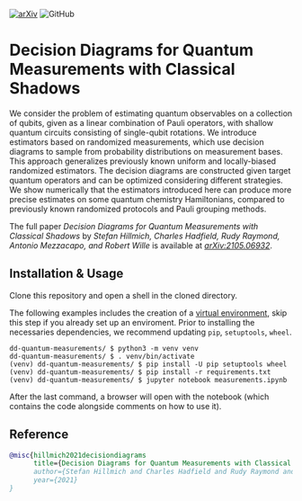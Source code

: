 [![arXiv](https://img.shields.io/static/v1?label=arXiv&message=2105.06932&color=inactive&style=plastic)](https://arxiv.org/abs/2105.06932)
![GitHub](https://img.shields.io/github/license/iic-jku/dd-quantum-measurements)


# Decision Diagrams for Quantum Measurements with Classical Shadows

We consider the problem of estimating quantum observables on a collection of qubits, given as a linear combination of Pauli operators, with shallow quantum circuits consisting of single-qubit rotations. 
We introduce estimators based on randomized measurements, which use decision diagrams to sample from probability distributions on measurement bases. 
This approach generalizes previously known uniform and locally-biased randomized estimators. 
The decision diagrams are constructed given target quantum operators and can be optimized considering different strategies. 
We show numerically that the estimators introduced here can produce more precise estimates on some quantum chemistry Hamiltonians, compared to previously known randomized protocols and Pauli grouping methods.   

The full paper *Decision Diagrams for Quantum Measurements with Classical Shadows* by *Stefan Hillmich, Charles Hadfield, Rudy Raymond, Antonio Mezzacapo, and Robert Wille* is available at [*arXiv:2105.06932*](https://arxiv.org/abs/2105.06932).

## Installation & Usage

Clone this repository and open a shell in the cloned directory.

The following examples includes the creation of a [virtual environment](https://docs.python.org/3/library/venv.html), skip this step if you already set up an enviroment.
Prior to installing the necessaries dependencies, we recommend updating `pip`, `setuptools`, `wheel`.

```shell
dd-quantum-measurements/ $ python3 -m venv venv
dd-quantum-measurements/ $ . venv/bin/activate
(venv) dd-quantum-measurements/ $ pip install -U pip setuptools wheel
(venv) dd-quantum-measurements/ $ pip install -r requirements.txt
(venv) dd-quantum-measurements/ $ jupyter notebook measurements.ipynb
```

After the last command, a browser will open with the notebook (which contains the code alongside comments on how to use it).

## Reference

```bibtex
@misc{hillmich2021decisiondiagrams
      title={Decision Diagrams for Quantum Measurements with Classical Shadows}, 
      author={Stefan Hillmich and Charles Hadfield and Rudy Raymond and Antonio Mezzacapo and Robert Wille},
      year={2021}
}
```

